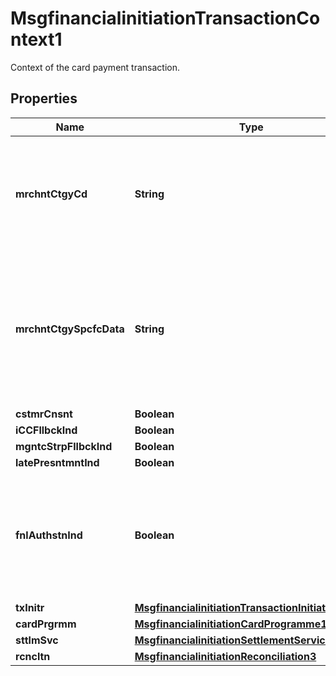 

# MsgfinancialinitiationTransactionContext1

Context of the card payment transaction.
## Properties

Name | Type | Description | Notes
------------ | ------------- | ------------- | -------------
**mrchntCtgyCd** | **String** | Category code related to the type of services or goods the merchant provides for the transaction. |  [optional]
**mrchntCtgySpcfcData** | **String** | Further details about the merchant that is used in with the merchant category code (MCC) for the particular purchase. |  [optional]
**cstmrCnsnt** | **Boolean** |  |  [optional]
**iCCFllbckInd** | **Boolean** |  |  [optional]
**mgntcStrpFllbckInd** | **Boolean** |  |  [optional]
**latePresntmntInd** | **Boolean** |  |  [optional]
**fnlAuthstnInd** | **Boolean** | Identifies final authorisation messages for the purpose of managing open-to buy or available balance. |  [optional]
**txInitr** | [**MsgfinancialinitiationTransactionInitiator1Code**](MsgfinancialinitiationTransactionInitiator1Code.md) |  |  [optional]
**cardPrgrmm** | [**MsgfinancialinitiationCardProgramme1**](MsgfinancialinitiationCardProgramme1.md) |  |  [optional]
**sttlmSvc** | [**MsgfinancialinitiationSettlementService1**](MsgfinancialinitiationSettlementService1.md) |  |  [optional]
**rcncltn** | [**MsgfinancialinitiationReconciliation3**](MsgfinancialinitiationReconciliation3.md) |  |  [optional]



